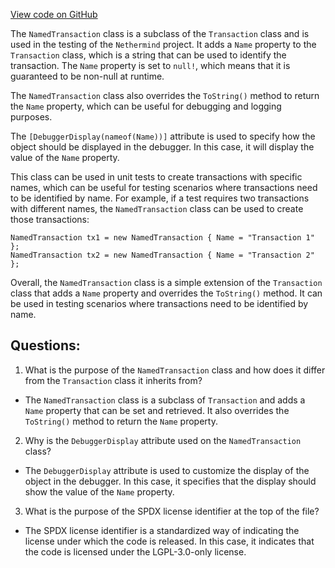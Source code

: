 [View code on GitHub](https://github.com/nethermindeth/nethermind/Nethermind.Core.Test/Builders/NamedTransaction.cs)

The `NamedTransaction` class is a subclass of the `Transaction` class and is used in the testing of the `Nethermind` project. It adds a `Name` property to the `Transaction` class, which is a string that can be used to identify the transaction. The `Name` property is set to `null!`, which means that it is guaranteed to be non-null at runtime.

The `NamedTransaction` class also overrides the `ToString()` method to return the `Name` property, which can be useful for debugging and logging purposes.

The `[DebuggerDisplay(nameof(Name))]` attribute is used to specify how the object should be displayed in the debugger. In this case, it will display the value of the `Name` property.

This class can be used in unit tests to create transactions with specific names, which can be useful for testing scenarios where transactions need to be identified by name. For example, if a test requires two transactions with different names, the `NamedTransaction` class can be used to create those transactions:

```
NamedTransaction tx1 = new NamedTransaction { Name = "Transaction 1" };
NamedTransaction tx2 = new NamedTransaction { Name = "Transaction 2" };
```

Overall, the `NamedTransaction` class is a simple extension of the `Transaction` class that adds a `Name` property and overrides the `ToString()` method. It can be used in testing scenarios where transactions need to be identified by name.
## Questions: 
 1. What is the purpose of the `NamedTransaction` class and how does it differ from the `Transaction` class it inherits from?
- The `NamedTransaction` class is a subclass of `Transaction` and adds a `Name` property that can be set and retrieved. It also overrides the `ToString()` method to return the `Name` property.

2. Why is the `DebuggerDisplay` attribute used on the `NamedTransaction` class?
- The `DebuggerDisplay` attribute is used to customize the display of the object in the debugger. In this case, it specifies that the display should show the value of the `Name` property.

3. What is the purpose of the SPDX license identifier at the top of the file?
- The SPDX license identifier is a standardized way of indicating the license under which the code is released. In this case, it indicates that the code is licensed under the LGPL-3.0-only license.